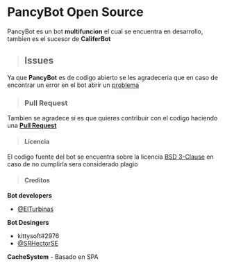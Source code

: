# **PancyBot Open Source**

 PancyBot es un bot **multifuncion** el cual se encuentra en desarrollo, tambien es el sucesor de **CaliferBot**

> ## **Issues**

 Ya que **PancyBot** es de codigo abierto se les agradeceria que en caso de encontrar un error en el bot abrir un [problema](https://github.com/PancyBot/PancyBot/issues)

> ### **Pull Request**

Tambien se agradece si es que quieres contribuir con el codigo haciendo una [**Pull Request**](https://github.com/PancyBot/PancyBot/pulls)

> #### **Licencia**

  El codigo fuente del bot se encuentra sobre la licencia [BSD 3-Clause](LICENSE) en caso de no cumplirla sera considerado plagio

> #### **Creditos**

**Bot developers** 

- [@ElTurbinas](https://github.com/ElTurbinas)

**Bot Desingers**

- kittysoft#2976
- [@SRHectorSE](https://github.com/SRHectorSE)

**CacheSystem** - Basado en SPA
